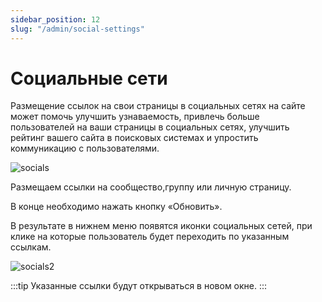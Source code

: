 ```yaml
---
sidebar_position: 12
slug: "/admin/social-settings"
---
```


# Социальные сети

Размещение ссылок на свои страницы в социальных сетях на сайте может помочь улучшить узнаваемость, привлечь больше пользователей на ваши страницы в социальных сетях, улучшить рейтинг вашего сайта в поисковых системах и упростить коммуникацию с пользователями.

![socials](/img/socials.png)

Размещаем ссылки на сообщество,группу или личную страницу.

В конце необходимо нажать кнопку «Обновить».

В результате в нижнем меню появятся иконки социальных сетей, при клике на которые пользователь будет переходить по указанным ссылкам.

![socials2](/img/socials2.png)

:::tip
Указанные ссылки будут открываться в новом окне.
:::
